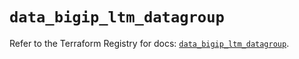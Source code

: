 # `data_bigip_ltm_datagroup`

Refer to the Terraform Registry for docs: [`data_bigip_ltm_datagroup`](https://registry.terraform.io/providers/f5networks/bigip/1.24.1/docs/data-sources/ltm_datagroup).
